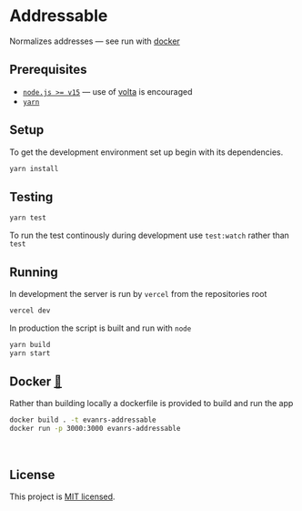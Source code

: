 # Addressable

Normalizes addresses — see run with [docker](#docker)

## Prerequisites

- [`node.js >= v15`](https://volta.sh/) — use of [volta](https://volta.sh/) is encouraged
- [`yarn`](https://pnpm.io/)

## Setup

To get the development environment set up begin with its dependencies.

```sh
yarn install
```

## Testing

```sh
yarn test
```

To run the test continously during development use `test:watch` rather than `test`

## Running

In development the server is run by `vercel` from the repositories root

```sh
vercel dev
```

In production the script is built and run with `node`

```sh
yarn build
yarn start
```

## Docker [🐋](#docker)

Rather than building locally a dockerfile is provided to build and run the app

```sh
docker build . -t evanrs-addressable
docker run -p 3000:3000 evanrs-addressable
```

<br/>

## License

This project is [MIT licensed](./LICENSE).
